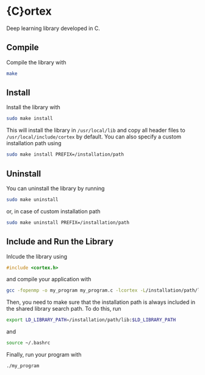 # {C}ortex

Deep learning library developed in C.

## Compile

Compile the library with

```bash
make
```

## Install

Install the library with

```bash
sudo make install
```

This will install the library in `/usr/local/lib` and copy all header files to `/usr/local/include/cortex` by default. You can also specify a custom installation path using

```bash
sudo make install PREFIX=/installation/path
```

## Uninstall

You can uninstall the library by running

```bash
sudo make uninstall
```

or, in case of custom installation path

```bash
sudo make uninstall PREFIX=/installation/path
```

## Include and Run the Library

Inlcude the library using

```C
#include <cortex.h>
```

and compile your application with

```bash
gcc -fopenmp -o my_program my_program.c -lcortex -L/installation/path/lib -I/installation/path/include/cortex -lm
```

Then, you need to make sure that the installation path is always included in the shared library search path. To do this, run

```bash
export LD_LIBRARY_PATH=/installation/path/lib:$LD_LIBRARY_PATH
```

and

```bash
source ~/.bashrc
```

Finally, run your program with

```bash
./my_program
```
